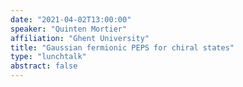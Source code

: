```yaml
---
date: "2021-04-02T13:00:00"
speaker: "Quinten Mortier"
affiliation: "Ghent University"
title: "Gaussian fermionic PEPS for chiral states"
type: "lunchtalk"
abstract: false
---
```

